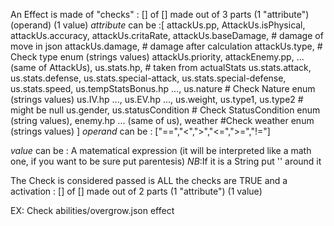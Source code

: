 An Effect is made of
"checks" : [] of [] made out of 3 parts (1 "attribute") (operand) (1 value)
*attribute* can be :[
attackUs.pp,
AttackUs.isPhysical,
attackUs.accuracy,
attackUs.critaRate,
attackUs.baseDamage, # damage of move in json
attackUs.damage, # damage after calculation
attackUs.type, # Check type enum (strings values)
attackUs.priority,
attackEnemy.pp, 
... (same of AttackUs),
us.stats.hp,     # taken from actualStats
us.stats.attack,
us.stats.defense,
us.stats.special-attack,
us.stats.special-defense,
us.stats.speed,
us.tempStatsBonus.hp ...,
us.nature # Check Nature enum (strings values)
us.IV.hp ...,
us.EV.hp ...,
us.weight,
us.type1,
us.type2 # might be null
us.gender,
us.statusCondition # Check StatusCondition enum (string values),
enemy.hp ... (same of us),
weather #Check weather enum (strings values)
]
*operand* can be : ["==","<",">","<=",">=","!="]

*value* can be : A matematical expression
(it will be interpreted like a math one, if you want to be sure put parentesis)
*NB*:If it is a String put '' around it

The Check is considered passed is ALL the checks are TRUE
and a activation : [] of [] made out of 2 parts (1 "attribute") (1 value)

EX:
Check abilities/overgrow.json effect

